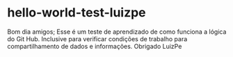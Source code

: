 # hello-world-test-luizpe
Bom dia amigos;
Esse é um teste de aprendizado de como funciona a lógica do Git Hub. Inclusive para verificar condições de trabalho para compartilhamento de dados e informações.
Obrigado
LuizPe
